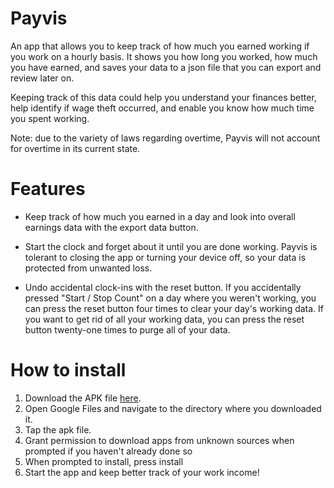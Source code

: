 # Payvis
An app that allows you to keep track of how much you earned working if you work on a hourly basis. 
It shows you how long you worked, how much you have earned, and saves your data to a json file that
you can export and review later on.

Keeping track of this data could help you understand your finances better, help identify if wage theft
occurred, and enable you know how much time you spent working. 

Note: due to the variety of laws regarding overtime, Payvis will not account for overtime in its current
state.

# Features

- Keep track of how much you earned in a day and look into overall earnings data with the export data
button.

- Start the clock and forget about it until you are done working. Payvis is tolerant to closing the app
or turning your device off, so your data is protected from unwanted loss.

- Undo accidental clock-ins with the reset button. If you accidentally pressed "Start / Stop Count" on a day 
where you weren't working, you can press the reset button four times to clear your day's working data. If you
want to get rid of all your working data, you can press the reset button twenty-one times to purge all of your
data.

# How to install

1. Download the APK file [here](https://github.com/Adri6336/payvis-android/releases/download/v0.9/Payvis-v0.9.apk).
2. Open Google Files and navigate to the directory where you downloaded it.
3. Tap the apk file.
4. Grant permission to download apps from unknown sources when prompted if you haven't already done so
5. When prompted to install, press install
6. Start the app and keep better track of your work income!
